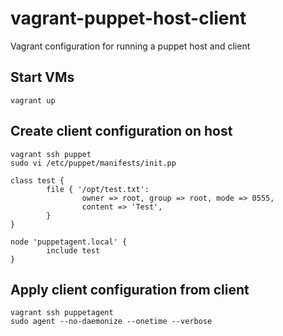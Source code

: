 vagrant-puppet-host-client
==========================

Vagrant configuration for running a puppet host and client

## Start VMs

	vagrant up

## Create client configuration on host

	vagrant ssh puppet
	sudo vi /etc/puppet/manifests/init.pp

	class test {
	        file { '/opt/test.txt':
	                owner => root, group => root, mode => 0555, 
	                content => 'Test', 
	        }
	}
	
	node 'puppetagent.local' {
	        include test
	}

## Apply client configuration from client

	vagrant ssh puppetagent
	sudo agent --no-daemonize --onetime --verbose
